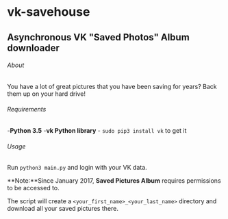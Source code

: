 # vk-savehouse
## Asynchronous VK "Saved Photos" Album downloader

###### About
You have a lot of great pictures that you have been saving for years? Back them up on your hard drive!

###### Requirements
-**Python 3.5**
-**vk Python library** - `sudo pip3 install vk` to get it

###### Usage
Run `python3 main.py` and login with your VK data. 

**Note:**Since January 2017, **Saved Pictures Album** requires permissions to be accessed to. 

The script will create a `<your_first_name>_<your_last_name>` directory and download all your saved pictures there.
